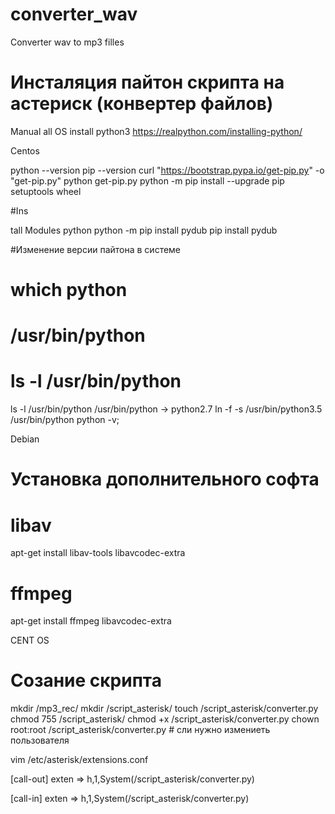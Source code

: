 # converter_wav
Converter wav to mp3 filles
# Инсталяция пайтон скрипта на астериск (конвертер файлов)

Manual all OS
install python3  https://realpython.com/installing-python/


Centos

python --version
pip --version
curl "https://bootstrap.pypa.io/get-pip.py" -o "get-pip.py"
python get-pip.py
python -m pip install --upgrade pip setuptools wheel


#Ins

tall Modules python 
python -m pip install pydub
pip install pydub



#Изменение версии пайтона в системе
# which python
# /usr/bin/python
# ls -l /usr/bin/python

ls -l /usr/bin/python
/usr/bin/python -> python2.7
ln -f -s  /usr/bin/python3.5  /usr/bin/python 
python -v;


Debian
# Установка дополнительного софта
# libav
apt-get install libav-tools libavcodec-extra

# ffmpeg
apt-get install ffmpeg libavcodec-extra

CENT OS






# Созание скрипта
mkdir /mp3_rec/
mkdir /script_asterisk/
touch /script_asterisk/converter.py
chmod 755 /script_asterisk/
chmod +x /script_asterisk/converter.py
chown root:root /script_asterisk/converter.py # сли нужно измениеть пользователя

vim /etc/asterisk/extensions.conf

[call-out]
	exten => h,1,System(/script_asterisk/converter.py)

[call-in]
	exten => h,1,System(/script_asterisk/converter.py)
